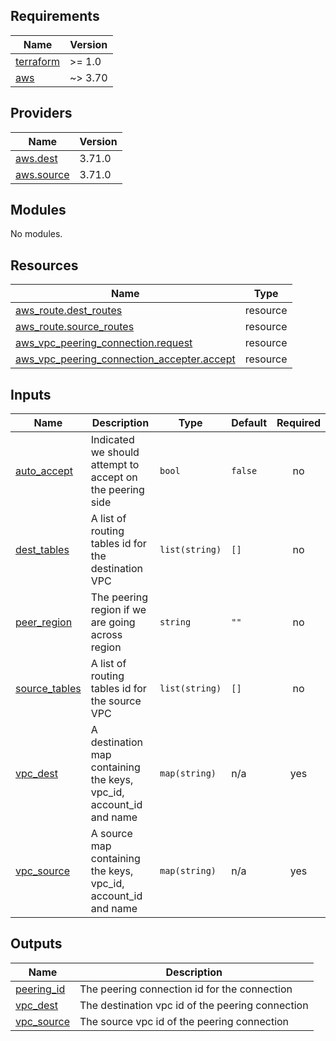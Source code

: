 <!-- BEGIN_TF_DOCS -->
## Requirements

| Name | Version |
|------|---------|
| <a name="requirement_terraform"></a> [terraform](#requirement\_terraform) | >= 1.0 |
| <a name="requirement_aws"></a> [aws](#requirement\_aws) | ~> 3.70 |

## Providers

| Name | Version |
|------|---------|
| <a name="provider_aws.dest"></a> [aws.dest](#provider\_aws.dest) | 3.71.0 |
| <a name="provider_aws.source"></a> [aws.source](#provider\_aws.source) | 3.71.0 |

## Modules

No modules.

## Resources

| Name | Type |
|------|------|
| [aws_route.dest_routes](https://registry.terraform.io/providers/hashicorp/aws/latest/docs/resources/route) | resource |
| [aws_route.source_routes](https://registry.terraform.io/providers/hashicorp/aws/latest/docs/resources/route) | resource |
| [aws_vpc_peering_connection.request](https://registry.terraform.io/providers/hashicorp/aws/latest/docs/resources/vpc_peering_connection) | resource |
| [aws_vpc_peering_connection_accepter.accept](https://registry.terraform.io/providers/hashicorp/aws/latest/docs/resources/vpc_peering_connection_accepter) | resource |

## Inputs

| Name | Description | Type | Default | Required |
|------|-------------|------|---------|:--------:|
| <a name="input_auto_accept"></a> [auto\_accept](#input\_auto\_accept) | Indicated we should attempt to accept on the peering side | `bool` | `false` | no |
| <a name="input_dest_tables"></a> [dest\_tables](#input\_dest\_tables) | A list of routing tables id for the destination VPC | `list(string)` | `[]` | no |
| <a name="input_peer_region"></a> [peer\_region](#input\_peer\_region) | The peering region if we are going across region | `string` | `""` | no |
| <a name="input_source_tables"></a> [source\_tables](#input\_source\_tables) | A list of routing tables id for the source VPC | `list(string)` | `[]` | no |
| <a name="input_vpc_dest"></a> [vpc\_dest](#input\_vpc\_dest) | A destination map containing the keys, vpc\_id, account\_id and name | `map(string)` | n/a | yes |
| <a name="input_vpc_source"></a> [vpc\_source](#input\_vpc\_source) | A source map containing the keys, vpc\_id, account\_id and name | `map(string)` | n/a | yes |

## Outputs

| Name | Description |
|------|-------------|
| <a name="output_peering_id"></a> [peering\_id](#output\_peering\_id) | The peering connection id for the connection |
| <a name="output_vpc_dest"></a> [vpc\_dest](#output\_vpc\_dest) | The destination vpc id of the peering connection |
| <a name="output_vpc_source"></a> [vpc\_source](#output\_vpc\_source) | The source vpc id of the peering connection |
<!-- END_TF_DOCS -->